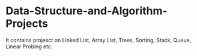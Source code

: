 Data-Structure-and-Algorithm-Projects
=====================================

It contains projesct on Linked List, Array List, Trees, Sorting, Stack, Queue, Linear Probing etc.
